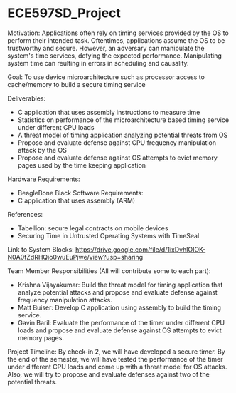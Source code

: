 # ECE597SD_Project

 Motivation:
    Applications often rely on timing services provided by the OS to perform their intended task. Oftentimes, applications assume the OS to be trustworthy and secure. However, an adversary can manipulate the system's time services, defying the expected performance. Manipulating system time can reulting in errors in scheduling and causality.
    
Goal:
  To use device microarchitecture such as processor access to cache/memory to build a secure timing service
  
Deliverables:
  - C application that uses assembly instructions to measure time
  - Statistics on performance of the microarchitecture based timing service under different CPU loads
  - A threat model of timing application analyzing potential threats from OS
  - Propose and evaluate defense against CPU frequency manipulation attack by the OS
  - Propose and evaluate defense against OS attempts to evict memory pages used by the time keeping application

Hardware Requirements:
  - BeagleBone Black
Software Requirements:
  - C application that uses assembly (ARM)  

References:
 - Tabellion: secure legal contracts on mobile devices
 - Securing Time in Untrusted Operating Systems with TimeSeal

Link to System Blocks: https://drive.google.com/file/d/1ixDvhlOIOK-N0A0fZdRHQio0wuEuPjwe/view?usp=sharing

Team Member Responsibilities (All will contribute some to each part):
 - Krishna Vijayakumar: Build the threat model for timing application that analyze potential attacks and propose and evaluate defense against frequency manipulation attacks. 
 - Matt Buiser: Develop C application using assembly to build the timing service.
 - Gavin Baril: Evaluate the performance of the timer under different CPU loads and propose and evaluate defense against OS attempts to evict memory pages.

Project Timeline:
  By check-in 2, we will have developed a secure timer. By the end of the semester, we will have tested the performance of the timer under different CPU loads and come up with a threat model for OS attacks. Also, we will try to propose and evaluate defenses against two of the potential threats.
 
 

  
  
